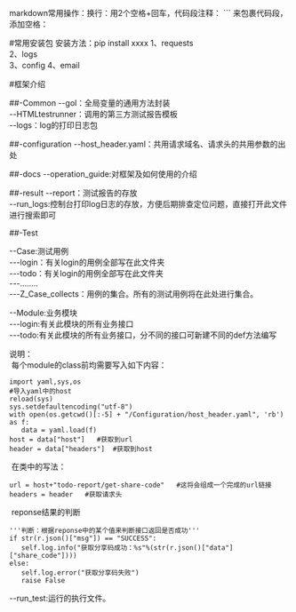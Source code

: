 markdown常用操作：换行：用2个空格+回车，代码段注释： ``` 来包裹代码段，添加空格：&nbsp;

#常用安装包
    安装方法：pip install xxxx
    1、requests  
    2、logs  
    3、config
    4、email
    
    
#框架介绍

##-Common
--gol：全局变量的通用方法封装  
--HTMLtestrunner：调用的第三方测试报告模板  
--logs：log的打印日志包  

##-configuration
--host_header.yaml：共用请求域名、请求头的共用参数的出处  

##-docs
--operation_guide:对框架及如何使用的介绍  

##-result
--report：测试报告的存放  
--run_logs:控制台打印log日志的存放，方便后期排查定位问题，直接打开此文件进行搜索即可  

##-Test

--Case:测试用例  
---login：有关login的用例全部写在此文件夹  
---todo：有关login的用例全部写在此文件夹  
---........  
---Z_Case_collects：用例的集合。所有的测试用例将在此处进行集合。  

--Module:业务模块    
---login:有关此模块的所有业务接口  
---todo:有关此模块的所有业务接口，分不同的接口可新建不同的def方法编写  

说明：  
&nbsp;每个module的class前均需要写入如下内容：  
 ```
import yaml,sys,os  
#导入yaml中的host  
reload(sys)  
sys.setdefaultencoding("utf-8")  
with open(os.getcwd()[:-5] + "/Configuration/host_header.yaml", 'rb') as f:  
    data = yaml.load(f)  
host = data["host"]   #获取到url  
header = data["headers"]  #获取到host  
 ```
&nbsp;在类中的写法：  
 ```
url = host+"todo-report/get-share-code"   #这将会组成一个完成的url链接  
headers = header   #获取请求头  
 ```
&nbsp;reponse结果的判断  
 ```  
'''判断：根据reponse中的某个值来判断接口返回是否成功'''
if str(r.json()["msg"]) == "SUCCESS":
    self.log.info("获取分享码成功：%s"%(str(r.json()["data"]["share_code"])))
else:
    self.log.error("获取分享码失败")
    raise False
  ```  
  
--run_test:运行的执行文件。  

